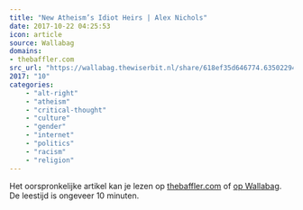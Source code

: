 ```yaml
---
title: "New Atheism’s Idiot Heirs | Alex Nichols"
date: 2017-10-22 04:25:53
icon: article
source: Wallabag
domains:
- thebaffler.com
src_url: "https://wallabag.thewiserbit.nl/share/618ef35d646774.63502294"
2017: "10"
categories:
    - "alt-right"
    - "atheism"
    - "critical-thought"
    - "culture"
    - "gender"
    - "internet"
    - "politics"
    - "racism"
    - "religion"
---
```

Het oorspronkelijke artikel kan je lezen op [thebaffler.com](https://thebaffler.com/latest/new-atheisms-idiot-heirs-nichols) of [op Wallabag](https://wallabag.thewiserbit.nl/share/618ef35d646774.63502294). De leestijd is ongeveer 10 minuten.